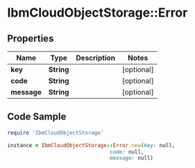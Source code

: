 # IbmCloudObjectStorage::Error

## Properties

Name | Type | Description | Notes
------------ | ------------- | ------------- | -------------
**key** | **String** |  | [optional] 
**code** | **String** |  | [optional] 
**message** | **String** |  | [optional] 

## Code Sample

```ruby
require 'IbmCloudObjectStorage'

instance = IbmCloudObjectStorage::Error.new(key: null,
                                 code: null,
                                 message: null)
```


